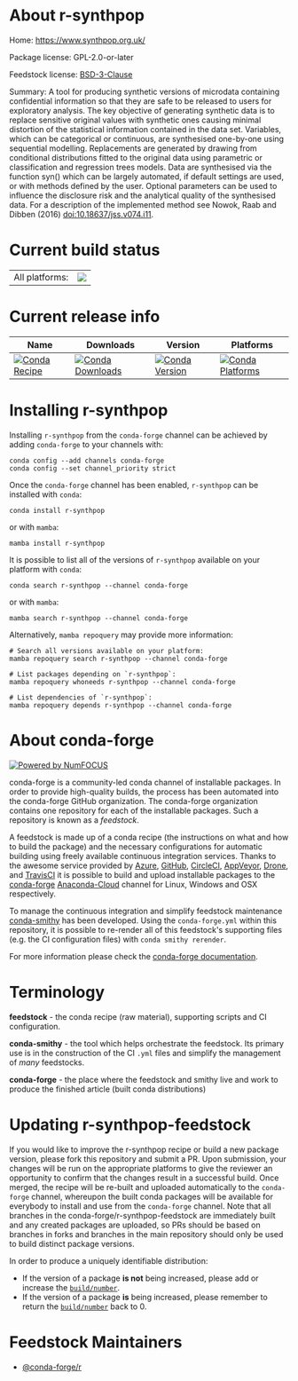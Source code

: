 About r-synthpop
================

Home: https://www.synthpop.org.uk/

Package license: GPL-2.0-or-later

Feedstock license: [BSD-3-Clause](https://github.com/conda-forge/r-synthpop-feedstock/blob/main/LICENSE.txt)

Summary: A tool for producing synthetic versions of microdata containing confidential information so that they are safe to be released to users for exploratory analysis. The key objective of generating synthetic data is to replace sensitive original values with synthetic ones causing minimal distortion of the statistical information contained in the data set. Variables, which can be categorical or continuous, are synthesised one-by-one using sequential modelling. Replacements are generated by drawing from conditional distributions fitted to the original data using parametric or classification and regression trees models. Data are synthesised via the function syn() which can be largely automated, if default settings are used, or with methods defined by the user. Optional parameters can be used to influence the disclosure risk and the analytical quality of the synthesised data. For a description of the implemented method see Nowok, Raab and Dibben (2016) <doi:10.18637/jss.v074.i11>.

Current build status
====================


<table><tr><td>All platforms:</td>
    <td>
      <a href="https://dev.azure.com/conda-forge/feedstock-builds/_build/latest?definitionId=14839&branchName=main">
        <img src="https://dev.azure.com/conda-forge/feedstock-builds/_apis/build/status/r-synthpop-feedstock?branchName=main">
      </a>
    </td>
  </tr>
</table>

Current release info
====================

| Name | Downloads | Version | Platforms |
| --- | --- | --- | --- |
| [![Conda Recipe](https://img.shields.io/badge/recipe-r--synthpop-green.svg)](https://anaconda.org/conda-forge/r-synthpop) | [![Conda Downloads](https://img.shields.io/conda/dn/conda-forge/r-synthpop.svg)](https://anaconda.org/conda-forge/r-synthpop) | [![Conda Version](https://img.shields.io/conda/vn/conda-forge/r-synthpop.svg)](https://anaconda.org/conda-forge/r-synthpop) | [![Conda Platforms](https://img.shields.io/conda/pn/conda-forge/r-synthpop.svg)](https://anaconda.org/conda-forge/r-synthpop) |

Installing r-synthpop
=====================

Installing `r-synthpop` from the `conda-forge` channel can be achieved by adding `conda-forge` to your channels with:

```
conda config --add channels conda-forge
conda config --set channel_priority strict
```

Once the `conda-forge` channel has been enabled, `r-synthpop` can be installed with `conda`:

```
conda install r-synthpop
```

or with `mamba`:

```
mamba install r-synthpop
```

It is possible to list all of the versions of `r-synthpop` available on your platform with `conda`:

```
conda search r-synthpop --channel conda-forge
```

or with `mamba`:

```
mamba search r-synthpop --channel conda-forge
```

Alternatively, `mamba repoquery` may provide more information:

```
# Search all versions available on your platform:
mamba repoquery search r-synthpop --channel conda-forge

# List packages depending on `r-synthpop`:
mamba repoquery whoneeds r-synthpop --channel conda-forge

# List dependencies of `r-synthpop`:
mamba repoquery depends r-synthpop --channel conda-forge
```


About conda-forge
=================

[![Powered by
NumFOCUS](https://img.shields.io/badge/powered%20by-NumFOCUS-orange.svg?style=flat&colorA=E1523D&colorB=007D8A)](https://numfocus.org)

conda-forge is a community-led conda channel of installable packages.
In order to provide high-quality builds, the process has been automated into the
conda-forge GitHub organization. The conda-forge organization contains one repository
for each of the installable packages. Such a repository is known as a *feedstock*.

A feedstock is made up of a conda recipe (the instructions on what and how to build
the package) and the necessary configurations for automatic building using freely
available continuous integration services. Thanks to the awesome service provided by
[Azure](https://azure.microsoft.com/en-us/services/devops/), [GitHub](https://github.com/),
[CircleCI](https://circleci.com/), [AppVeyor](https://www.appveyor.com/),
[Drone](https://cloud.drone.io/welcome), and [TravisCI](https://travis-ci.com/)
it is possible to build and upload installable packages to the
[conda-forge](https://anaconda.org/conda-forge) [Anaconda-Cloud](https://anaconda.org/)
channel for Linux, Windows and OSX respectively.

To manage the continuous integration and simplify feedstock maintenance
[conda-smithy](https://github.com/conda-forge/conda-smithy) has been developed.
Using the ``conda-forge.yml`` within this repository, it is possible to re-render all of
this feedstock's supporting files (e.g. the CI configuration files) with ``conda smithy rerender``.

For more information please check the [conda-forge documentation](https://conda-forge.org/docs/).

Terminology
===========

**feedstock** - the conda recipe (raw material), supporting scripts and CI configuration.

**conda-smithy** - the tool which helps orchestrate the feedstock.
                   Its primary use is in the construction of the CI ``.yml`` files
                   and simplify the management of *many* feedstocks.

**conda-forge** - the place where the feedstock and smithy live and work to
                  produce the finished article (built conda distributions)


Updating r-synthpop-feedstock
=============================

If you would like to improve the r-synthpop recipe or build a new
package version, please fork this repository and submit a PR. Upon submission,
your changes will be run on the appropriate platforms to give the reviewer an
opportunity to confirm that the changes result in a successful build. Once
merged, the recipe will be re-built and uploaded automatically to the
`conda-forge` channel, whereupon the built conda packages will be available for
everybody to install and use from the `conda-forge` channel.
Note that all branches in the conda-forge/r-synthpop-feedstock are
immediately built and any created packages are uploaded, so PRs should be based
on branches in forks and branches in the main repository should only be used to
build distinct package versions.

In order to produce a uniquely identifiable distribution:
 * If the version of a package **is not** being increased, please add or increase
   the [``build/number``](https://docs.conda.io/projects/conda-build/en/latest/resources/define-metadata.html#build-number-and-string).
 * If the version of a package **is** being increased, please remember to return
   the [``build/number``](https://docs.conda.io/projects/conda-build/en/latest/resources/define-metadata.html#build-number-and-string)
   back to 0.

Feedstock Maintainers
=====================

* [@conda-forge/r](https://github.com/conda-forge/r/)

